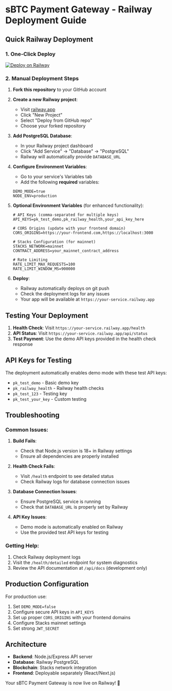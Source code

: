 # sBTC Payment Gateway - Railway Deployment Guide

## Quick Railway Deployment

### 1. One-Click Deploy
[![Deploy on Railway](https://railway.app/button.svg)](https://railway.app/template)

### 2. Manual Deployment Steps

1. **Fork this repository** to your GitHub account

2. **Create a new Railway project**:
   - Visit [railway.app](https://railway.app)
   - Click "New Project"
   - Select "Deploy from GitHub repo"
   - Choose your forked repository

3. **Add PostgreSQL Database**:
   - In your Railway project dashboard
   - Click "Add Service" → "Database" → "PostgreSQL"
   - Railway will automatically provide `DATABASE_URL`

4. **Configure Environment Variables**:
   - Go to your service's Variables tab
   - Add the following **required** variables:
   ```
   DEMO_MODE=true
   NODE_ENV=production
   ```

5. **Optional Environment Variables** (for enhanced functionality):
   ```
   # API Keys (comma-separated for multiple keys)
   API_KEYS=pk_test_demo,pk_railway_health,your_api_key_here
   
   # CORS Origins (update with your frontend domain)  
   CORS_ORIGINS=https://your-frontend.com,https://localhost:3000
   
   # Stacks Configuration (for mainnet)
   STACKS_NETWORK=mainnet
   CONTRACT_ADDRESS=your_mainnet_contract_address
   
   # Rate Limiting
   RATE_LIMIT_MAX_REQUESTS=100
   RATE_LIMIT_WINDOW_MS=900000
   ```

6. **Deploy**:
   - Railway automatically deploys on git push
   - Check the deployment logs for any issues
   - Your app will be available at `https://your-service.railway.app`

## Testing Your Deployment

1. **Health Check**: Visit `https://your-service.railway.app/health`
2. **API Status**: Visit `https://your-service.railway.app/api/status`
3. **Test Payment**: Use the demo API keys provided in the health check response

## API Keys for Testing

The deployment automatically enables demo mode with these test API keys:
- `pk_test_demo` - Basic demo key
- `pk_railway_health` - Railway health checks
- `pk_test_123` - Testing key
- `pk_test_your_key` - Custom testing

## Troubleshooting

### Common Issues:

1. **Build Fails**: 
   - Check that Node.js version is 18+ in Railway settings
   - Ensure all dependencies are properly installed

2. **Health Check Fails**:
   - Visit `/health` endpoint to see detailed status
   - Check Railway logs for database connection issues

3. **Database Connection Issues**:
   - Ensure PostgreSQL service is running
   - Check that `DATABASE_URL` is properly set by Railway

4. **API Key Issues**:
   - Demo mode is automatically enabled on Railway
   - Use the provided test API keys for testing

### Getting Help:

1. Check Railway deployment logs
2. Visit the `/health/detailed` endpoint for system diagnostics  
3. Review the API documentation at `/api/docs` (development only)

## Production Configuration

For production use:

1. Set `DEMO_MODE=false`
2. Configure secure API keys in `API_KEYS`
3. Set up proper `CORS_ORIGINS` with your frontend domains
4. Configure Stacks mainnet settings
5. Set strong `JWT_SECRET`

## Architecture

- **Backend**: Node.js/Express API server
- **Database**: Railway PostgreSQL
- **Blockchain**: Stacks network integration
- **Frontend**: Deployable separately (React/Next.js)

Your sBTC Payment Gateway is now live on Railway! 🚀